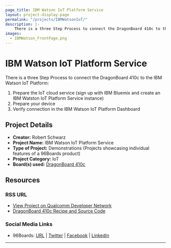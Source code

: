 ```yaml
---
page_title: IBM Watson IoT Platform Service
layout: project-display-page
permalink: "/projects/IBMWatsonIoT/"
description: |-
    There is a three Step Process to connect the DragonBoard 410c to the IBM Watson IoT Platform - Prepare the IoT cloud service (sign up with IBM Bluemix and create an IBM Watston IoT Platform Service instance) - Prepare your device - Verify connection in the IBM Watson IoT Platform Dashboard
images:
  - IBMWatson_FrontPage.png
---
```

# IBM Watson IoT Platform Service

There is a three Step Process to connect the DragonBoard 410c to the IBM Watson IoT Platform:

1. Prepare the IoT cloud service (sign up with IBM Bluemix and create an IBM Watston IoT Platform Service instance)
2. Prepare your device
3. Verify connection in the IBM Watson IoT Platform Dashboard

## Project Details

- **Creator:** Robert Schwarz
- **Project Name:** IBM Watson IoT Platform Service
- **Type of Project:** Demonstrations (Projects showcasing individual features of a 96Boards product)
- **Project Category:** IoT
- **Board(s) used:** [DragonBoard 410c](http://www.96boards.org/product/dragonboard410c/)

## Resources

### RSS URL

- [View Project on Qualcomm Developer Network](https://developer.qualcomm.com/project/ibm-watson-iot-platform-service)
- [DragonBoard 410c Recipe and Source Code](https://developer.ibm.com/recipes/tutorials/dragonboard410c-recipe/)

### Social Media Links

- 96Boards: [URL](http://www.96boards.org/) &#124; [Twitter](https://twitter.com/96boards) &#124; [Facebook](https://www.facebook.com/96Boards) &#124; [Linkedin](https://www.linkedin.com/showcase/6637095/)

***
